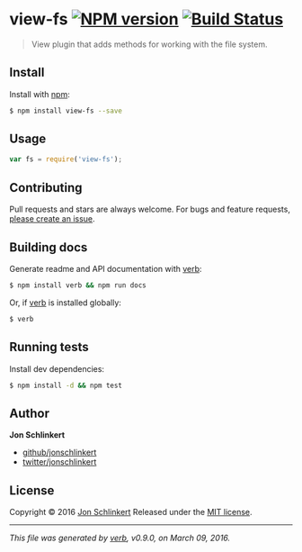 # view-fs [![NPM version](https://img.shields.io/npm/v/view-fs.svg)](https://www.npmjs.com/package/view-fs) [![Build Status](https://img.shields.io/travis/jonschlinkert/view-fs.svg)](https://travis-ci.org/jonschlinkert/view-fs)

> View plugin that adds methods for working with the file system.

## Install

Install with [npm](https://www.npmjs.com/):

```sh
$ npm install view-fs --save
```

## Usage

```js
var fs = require('view-fs');
```

## Contributing

Pull requests and stars are always welcome. For bugs and feature requests, [please create an issue](https://github.com/jonschlinkert/view-fs/issues/new).

## Building docs

Generate readme and API documentation with [verb](https://github.com/verbose/verb):

```sh
$ npm install verb && npm run docs
```

Or, if [verb](https://github.com/verbose/verb) is installed globally:

```sh
$ verb
```

## Running tests

Install dev dependencies:

```sh
$ npm install -d && npm test
```

## Author

**Jon Schlinkert**

* [github/jonschlinkert](https://github.com/jonschlinkert)
* [twitter/jonschlinkert](http://twitter.com/jonschlinkert)

## License

Copyright © 2016 [Jon Schlinkert](https://github.com/jonschlinkert)
Released under the [MIT license](https://github.com/jonschlinkert/view-fs/blob/master/LICENSE).

***

_This file was generated by [verb](https://github.com/verbose/verb), v0.9.0, on March 09, 2016._